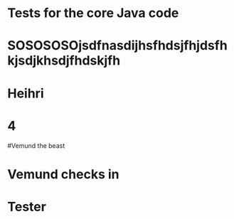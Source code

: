 # Tests for the core Java code 
# SOSOSOSOjsdfnasdijhsfhdsjfhjdsfhkjsdjkhsdjfhdskjfh
# Heihri
# 4
#Vemund the beast
# Vemund checks in
# Tester